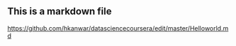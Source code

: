 ## This is a markdown file
https://github.com/hkanwar/datasciencecoursera/edit/master/Helloworld.md 
